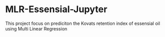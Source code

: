 # MLR-Essensial-Jupyter
This project focus on prediciton the Kovats retention index of essensial oil using Multi Linear Regression
